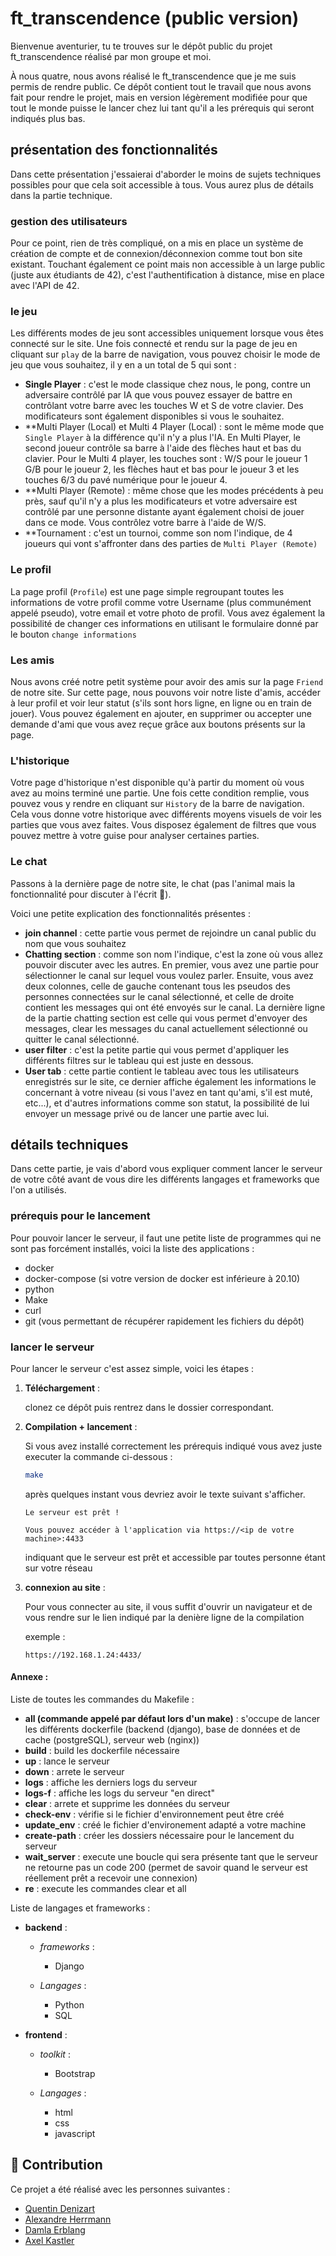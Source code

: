 # ft_transcendence (public version)

Bienvenue aventurier, tu te trouves sur le dépôt public du projet ft_transcendence réalisé par mon groupe et moi. 

À nous quatre, nous avons réalisé le ft_transcendence que je me suis permis de rendre public. Ce dépôt contient tout le travail que nous avons fait pour rendre le projet, mais en version légèrement modifiée pour que tout le monde puisse le lancer chez lui tant qu'il a les prérequis qui seront indiqués plus bas.

## présentation des fonctionnalités

Dans cette présentation j'essaierai d'aborder le moins de sujets techniques possibles pour que cela soit accessible à tous. Vous aurez plus de détails dans la partie technique.

### gestion des utilisateurs

Pour ce point, rien de très compliqué, on a mis en place un système de création de compte et de connexion/déconnexion comme tout bon site existant. Touchant également ce point mais non accessible à un large public (juste aux étudiants de 42), c'est l'authentification à distance, mise en place avec l'API de 42.

### le jeu

Les différents modes de jeu sont accessibles uniquement lorsque vous êtes connecté sur le site. Une fois connecté et rendu sur la page de jeu en cliquant sur `play` de la barre de navigation, vous pouvez choisir le mode de jeu que vous souhaitez, il y en a un total de 5 qui sont :

- **Single Player** : c'est le mode classique chez nous, le pong, contre un adversaire contrôlé par IA que vous pouvez essayer de battre en contrôlant votre barre avec les touches W et S de votre clavier. Des modificateurs sont également disponibles si vous le souhaitez.
- **Multi Player (Local) et Multi 4 Player (Local) : sont le même mode que `Single Player` à la différence qu'il n'y a plus l'IA. En Multi Player, le second joueur contrôle sa barre à l'aide des flèches haut et bas du clavier. Pour le Multi 4 player, les touches sont : W/S pour le joueur 1 G/B pour le joueur 2, les flèches haut et bas pour le joueur 3 et les touches 6/3 du pavé numérique pour le joueur 4.
- **Multi Player (Remote) : même chose que les modes précédents à peu près, sauf qu'il n'y a plus les modificateurs et votre adversaire est contrôlé par une personne distante ayant également choisi de jouer dans ce mode. Vous contrôlez votre barre à l'aide de W/S.
- **Tournament : c'est un tournoi, comme son nom l'indique, de 4 joueurs qui vont s'affronter dans des parties de `Multi Player (Remote)`

### Le profil

La page profil (`Profile`) est une page simple regroupant toutes les informations de votre profil comme votre Username (plus communément appelé pseudo), votre email et votre photo de profil. Vous avez également la possibilité de changer ces informations en utilisant le formulaire donné par le bouton `change informations`

### Les amis

Nous avons créé notre petit système pour avoir des amis sur la page `Friend` de notre site. Sur cette page, nous pouvons voir notre liste d'amis, accéder à leur profil et voir leur statut (s'ils sont hors ligne, en ligne ou en train de jouer). Vous pouvez également en ajouter, en supprimer ou accepter une demande d'ami que vous avez reçue grâce aux boutons présents sur la page.

### L'historique

Votre page d'historique n'est disponible qu'à partir du moment où vous avez au moins terminé une partie. Une fois cette condition remplie, vous pouvez vous y rendre en cliquant sur `History` de la barre de navigation. Cela vous donne votre historique avec différents moyens visuels de voir les parties que vous avez faites. Vous disposez également de filtres que vous pouvez mettre à votre guise pour analyser certaines parties.


### Le chat

Passons à la dernière page de notre site, le chat (pas l'animal mais la fonctionnalité pour discuter à l'écrit 👀).

Voici une petite explication des fonctionnalités présentes : 

- **join channel** : cette partie vous permet de rejoindre un canal public du nom que vous souhaitez
- **Chatting section** : comme son nom l'indique, c'est la zone où vous allez pouvoir discuter avec les autres. En premier, vous avez une partie pour sélectionner le canal sur lequel vous voulez parler. Ensuite, vous avez deux colonnes, celle de gauche contenant tous les pseudos des personnes connectées sur le canal sélectionné, et celle de droite contient les messages qui ont été envoyés sur le canal. La dernière ligne de la partie chatting section est celle qui vous permet d'envoyer des messages, clear les messages du canal actuellement sélectionné ou quitter le canal sélectionné.
- **user filter** : c'est la petite partie qui vous permet d'appliquer les différents filtres sur le tableau qui est juste en dessous.
- **User tab** : cette partie contient le tableau avec tous les utilisateurs enregistrés sur le site, ce dernier affiche également les informations le concernant à votre niveau (si vous l'avez en tant qu'ami, s'il est muté, etc...), et d'autres informations comme son statut, la possibilité de lui envoyer un message privé ou de lancer une partie avec lui.


## détails techniques

Dans cette partie, je vais d'abord vous expliquer comment lancer le serveur de votre côté avant de vous dire les différents langages et frameworks que l'on a utilisés.

### prérequis pour le lancement

Pour pouvoir lancer le serveur, il faut une petite liste de programmes qui ne sont pas forcément installés, voici la liste des applications :

- docker
- docker-compose (si votre version de docker est inférieure à 20.10)
- python
- Make
- curl
- git (vous permettant de récupérer rapidement les fichiers du dépôt)

### lancer le serveur

Pour lancer le serveur c'est assez simple, voici les étapes : 

1. **Téléchargement** :
    
    clonez ce dépôt puis rentrez dans le dossier correspondant.

2. **Compilation + lancement** :

    Si vous avez installé correctement les prérequis indiqué vous avez juste executer la commande ci-dessous : 
    ```bash
    make 
    ```
    après quelques instant vous devriez avoir le texte suivant s'afficher.
    
    `Le serveur est prêt !`
    
    `Vous pouvez accéder à l'application via https://<ip de votre machine>:4433`

    indiquant que le serveur est prêt et accessible par toutes personne étant sur votre réseau

3. **connexion au site** :

    Pour vous connecter au site, il vous suffit d'ouvrir un navigateur et de vous rendre sur le lien indiqué par la denière ligne de la compilation

    exemple :
    ```
    https://192.168.1.24:4433/
    ```

#### Annexe : 

Liste de toutes les commandes du Makefile :

- **all (commande appelé par défaut lors d'un make)** : s'occupe de lancer les différents dockerfile (backend (django), base de données et de cache (postgreSQL), serveur web (nginx))
- **build** : build les dockerfile nécessaire
- **up** : lance le serveur
- **down** : arrete le serveur
- **logs** : affiche les derniers logs du serveur
- **logs-f** : affiche les logs du serveur "en direct"
- **clear** : arrete et supprime les données du serveur
- **check-env** : vérifie si le fichier d'environnement peut être créé
- **update_env** : créé le fichier d'environement adapté a votre machine
- **create-path** : créer les dossiers nécessaire pour le lancement du serveur
- **wait_server** : execute une boucle qui sera présente tant que le serveur ne retourne pas un code 200 (permet de savoir quand le serveur est réellement prêt a recevoir une connexion)
- **re** : execute les commandes clear et all

Liste de langages et frameworks :
    
- **backend** :
    
    - *frameworks* : 

        - Django
    
    - *Langages* :

        - Python
        - SQL

- **frontend** :
    
    - *toolkit* : 

        - Bootstrap
    
    - *Langages* :

        - html
        - css
        - javascript
## 🤝 Contribution

Ce projet a été réalisé avec les personnes suivantes :

- [Quentin Denizart](https://github.com/LaDeniseDe42)  
- [Alexandre Herrmann](https://github.com/alexandre6795)  
- [Damla Erblang](https://github.com/iamdamla)  
- [Axel Kastler](https://github.com/ChromaXard)







